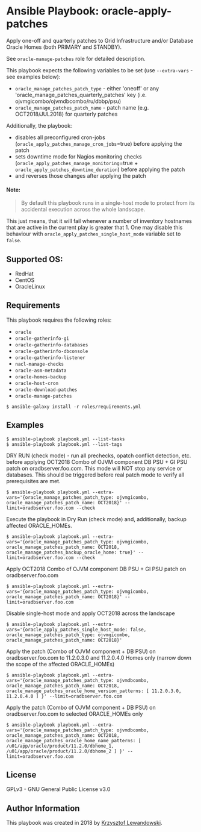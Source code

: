 Ansible Playbook: oracle-apply-patches
======================================

Apply one-off and quarterly patches to Grid Infrastructure and/or Database Oracle Homes (both PRIMARY and STANDBY).

See `oracle-manage-patches` role for detailed description.

This playbook expects the following variables to be set (use `--extra-vars` - see examples below):

* `oracle_manage_patches_patch_type` - either 'oneoff' or any 'oracle_manage_patches_quarterly_patches' key (i.e. ojvmgicombo/ojvmdbcombo/ru/dbbp/psu)
* `oracle_manage_patches_patch_name` - patch name (e.g. OCT2018/JUL2018) for quarterly patches


Additionally, the playbook:
- disables all preconfigured cron-jobs (`oracle_apply_patches_manage_cron_jobs`=true) before applying the patch
- sets downtime mode for Nagios monitoring checks (`oracle_apply_patches_manage_monitoring`=true + `oracle_apply_patches_downtime_duration`) before applying the patch
- and reverses those changes after applying the patch


#### Note:

> By default this playbook runs in a single-host mode to protect from its accidental execution across the whole landscape.

This just means, that it will fail whenever a number of inventory hostnames that are active in the current play is greater that 1. 
One may disable this behaviour with `oracle_apply_patches_single_host_mode` variable set to `false`.


Supported OS:
-------------
* RedHat
* CentOS
* OracleLinux

Requirements
------------

This playbook requires the following roles:
* `oracle`
* `oracle-gatherinfo-gi`
* `oracle-gatherinfo-databases`
* `oracle-gatherinfo-dbconsole`
* `oracle-gatherinfo-listener`
* `nacl-manage-checks`
* `oracle-asm-metadata`
* `oracle-homes-backup`
* `oracle-host-cron`
* `oracle-download-patches`
* `oracle-manage-patches`


`$ ansible-galaxy install -r roles/requirements.yml`

Examples
--------

    $ ansible-playbook playbook.yml --list-tasks
    $ ansible-playbook playbook.yml --list-tags

DRY RUN (check mode) - run all prechecks, opatch conflict detection, etc. before applying OCT2018 Combo of OJVM component DB PSU + GI PSU patch on oradbserver.foo.com. This mode will NOT stop any service or databases. This should be triggered before real patch mode to verify all prerequisites are met.

    $ ansible-playbook playbook.yml --extra-vars='{oracle_manage_patches_patch_type: ojvmgicombo, oracle_manage_patches_patch_name: OCT2018}' --limit=oradbserver.foo.com --check

Execute the playbook in Dry Run (check mode) and, additionally, backup affected ORACLE_HOMEs.

    $ ansible-playbook playbook.yml --extra-vars='{oracle_manage_patches_patch_type: ojvmgicombo, oracle_manage_patches_patch_name: OCT2018, oracle_manage_patches_backup_oracle_home: true}' --limit=oradbserver.foo.com --check
	
Apply OCT2018 Combo of OJVM component DB PSU + GI PSU patch on oradbserver.foo.com

    $ ansible-playbook playbook.yml --extra-vars='{oracle_manage_patches_patch_type: ojvmgicombo, oracle_manage_patches_patch_name: OCT2018}' --limit=oradbserver.foo.com
	
Disable single-host mode and apply OCT2018 across the landscape

    $ ansible-playbook playbook.yml --extra-vars='{oracle_apply_patches_single_host_mode: false, oracle_manage_patches_patch_type: ojvmgicombo, oracle_manage_patches_patch_name: OCT2018}'

Apply the patch (Combo of OJVM component + DB PSU) on oradbserver.foo.com to 11.2.0.3.0 and 11.2.0.4.0 Homes only (narrow down the scope of the affected ORACLE_HOMEs)

    $ ansible-playbook playbook.yml --extra-vars='{oracle_manage_patches_patch_type: ojvmdbcombo, oracle_manage_patches_patch_name: OCT2018, oracle_manage_patches_oracle_home_version_patterns: [ 11.2.0.3.0, 11.2.0.4.0 ] }' --limit=oradbserver.foo.com
	
Apply the patch (Combo of OJVM component + DB PSU) on oradbserver.foo.com to selected ORACLE_HOMEs only

    $ ansible-playbook playbook.yml --extra-vars='{oracle_manage_patches_patch_type: ojvmdbcombo, oracle_manage_patches_patch_name: OCT2018, oracle_manage_patches_oracle_home_name_patterns: [ /u01/app/oracle/product/11.2.0/dbhome_1, /u01/app/oracle/product/11.2.0/dbhome_2 ] }' --limit=oradbserver.foo.com
	
	
License
-------

GPLv3 - GNU General Public License v3.0

Author Information
------------------

This playbook was created in 2018 by [Krzysztof Lewandowski](mailto:Krzysztof.Lewandowski@fastmail.fm).


